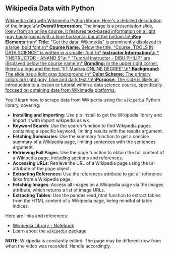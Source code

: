 ## Wikipedia Data with Python

[Wikipedia data with Wikimedia Python library: Here\'s a detailed description of the image:\n\n**Overall Impression:** The image is a presentation slide, likely from an online course. It features text-based information on a light gray background with a blue horizontal bar at the bottom.\n\n**Key Elements:**\n\n* **Title:** "Get the data: Wikimedia" is prominently displayed in a large, bold font.\n* **Course Name:** Below the title, "Course: TOOLS IN DATA SCIENCE" is written in a smaller font.\n* **Instructor Information:**\n * "INSTRUCTOR - ANAND S"\n * "Tutorial Instructor - DIBU PHILIP" are displayed below the course name.\n* **Branding:** In the upper right corner, there\'s a logo and the text "IIT Madras ONLINE DEGREE".\n* **Background:** The slide has a light gray background.\n* **Color Scheme:** The primary colors are light gray, blue and dark text.\n\n**Purpose:** The slide is likely an introduction to a lesson or tutorial within a data science course, specifically focused on obtaining data from Wikimedia platforms.](https://youtu.be_b6puvm-QEY0)

You'll learn how to scrape data from Wikipedia using the `wikipedia` Python library, covering:

- **Installing and Importing**: Use pip install to get the Wikipedia library and import it with import wikipedia as wk.
- **Keyword Search**: Use the search function to find Wikipedia pages containing a specific keyword, limiting results with the results argument.
- **Fetching Summaries**: Use the summary function to get a concise summary of a Wikipedia page, limiting sentences with the sentences argument.
- **Retrieving Full Pages**: Use the page function to obtain the full content of a Wikipedia page, including sections and references.
- **Accessing URLs**: Retrieve the URL of a Wikipedia page using the url attribute of the page object.
- **Extracting References**: Use the references attribute to get all reference links from a Wikipedia page.
- **Fetching Images**: Access all images on a Wikipedia page via the images attribute, which returns a list of image URLs.
- **Extracting Tables**: Use the pandas.read_html function to extract tables from the HTML content of a Wikipedia page, being mindful of table indices.

Here are links and references:

- [Wikipedia Library - Notebook](https://colab.research.google.com/drive/1-w8Jo6xcQs2jK0NxNddPW4HVCZhXmTBe)
- Learn about the [`wikipedia` package](https://wikipedia.readthedocs.io/en/latest/)

**NOTE**: Wikipedia is constantly edited. The page may be different now from when the video was recorded. Handle accordingly.
